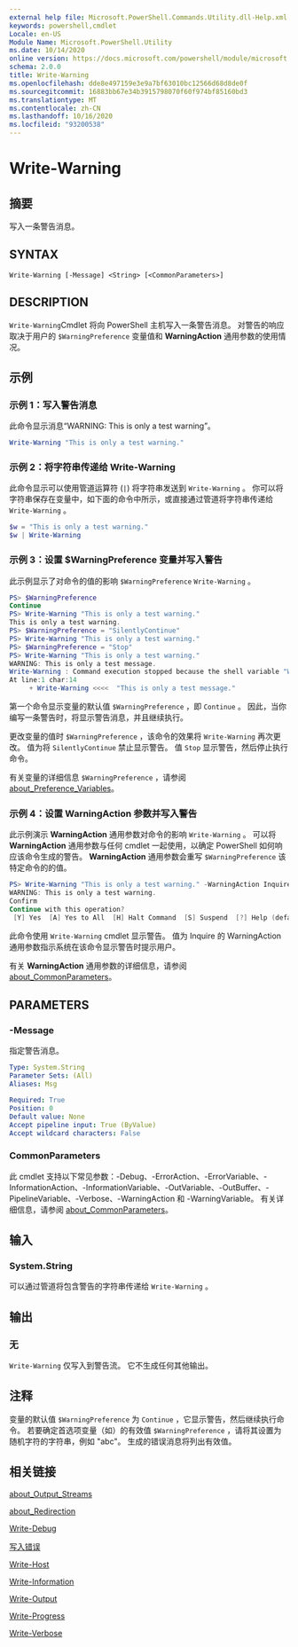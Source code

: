 ```yaml
---
external help file: Microsoft.PowerShell.Commands.Utility.dll-Help.xml
keywords: powershell,cmdlet
Locale: en-US
Module Name: Microsoft.PowerShell.Utility
ms.date: 10/14/2020
online version: https://docs.microsoft.com/powershell/module/microsoft.powershell.utility/write-warning?view=powershell-7&WT.mc_id=ps-gethelp
schema: 2.0.0
title: Write-Warning
ms.openlocfilehash: dde8e497159e3e9a7bf63010bc12566d68d8de0f
ms.sourcegitcommit: 16883bb67e34b3915798070f60f974bf85160bd3
ms.translationtype: MT
ms.contentlocale: zh-CN
ms.lasthandoff: 10/16/2020
ms.locfileid: "93200538"
---
```

# Write-Warning

## 摘要
写入一条警告消息。

## SYNTAX

```
Write-Warning [-Message] <String> [<CommonParameters>]
```

## DESCRIPTION

`Write-Warning`Cmdlet 将向 PowerShell 主机写入一条警告消息。 对警告的响应取决于用户的 `$WarningPreference` 变量值和 **WarningAction** 通用参数的使用情况。

## 示例

### 示例 1：写入警告消息

此命令显示消息“WARNING: This is only a test warning”。

```powershell
Write-Warning "This is only a test warning."
```

### 示例 2：将字符串传递给 Write-Warning

此命令显示可以使用管道运算符 (`|`) 将字符串发送到 `Write-Warning` 。
你可以将字符串保存在变量中，如下面的命令中所示，或直接通过管道将字符串传递给 `Write-Warning` 。

```powershell
$w = "This is only a test warning."
$w | Write-Warning
```

### 示例 3：设置 $WarningPreference 变量并写入警告

此示例显示了对命令的值的影响 `$WarningPreference` `Write-Warning` 。

```powershell
PS> $WarningPreference
Continue
PS> Write-Warning "This is only a test warning."
This is only a test warning.
PS> $WarningPreference = "SilentlyContinue"
PS> Write-Warning "This is only a test warning."
PS> $WarningPreference = "Stop"
PS> Write-Warning "This is only a test warning."
WARNING: This is only a test message.
Write-Warning : Command execution stopped because the shell variable "WarningPreference" is set to Stop.
At line:1 char:14
     + Write-Warning <<<<  "This is only a test message."
```

第一个命令显示变量的默认值 `$WarningPreference` ，即 `Continue` 。 因此，当你编写一条警告时，将显示警告消息，并且继续执行。

更改变量的值时 `$WarningPreference` ，该命令的效果将 `Write-Warning` 再次更改。 值为将 `SilentlyContinue` 禁止显示警告。 值 `Stop` 显示警告，然后停止执行命令。

有关变量的详细信息 `$WarningPreference` ，请参阅 [about_Preference_Variables](../Microsoft.Powershell.Core/About/about_Preference_Variables.md)。

### 示例 4：设置 WarningAction 参数并写入警告

此示例演示 **WarningAction** 通用参数对命令的影响 `Write-Warning` 。 可以将 **WarningAction** 通用参数与任何 cmdlet 一起使用，以确定 PowerShell 如何响应该命令生成的警告。 **WarningAction** 通用参数会重写 `$WarningPreference` 该特定命令的的值。

```powershell
PS> Write-Warning "This is only a test warning." -WarningAction Inquire
WARNING: This is only a test warning.
Confirm
Continue with this operation?
 [Y] Yes  [A] Yes to All  [H] Halt Command  [S] Suspend  [?] Help (default is "Y"):
```

此命令使用 `Write-Warning` cmdlet 显示警告。 值为 Inquire 的 WarningAction  通用参数指示系统在该命令显示警告时提示用户。

有关 **WarningAction** 通用参数的详细信息，请参阅 [about_CommonParameters](../Microsoft.Powershell.Core/About/about_CommonParameters.md)。

## PARAMETERS

### -Message
指定警告消息。

```yaml
Type: System.String
Parameter Sets: (All)
Aliases: Msg

Required: True
Position: 0
Default value: None
Accept pipeline input: True (ByValue)
Accept wildcard characters: False
```

### CommonParameters

此 cmdlet 支持以下常见参数：-Debug、-ErrorAction、-ErrorVariable、-InformationAction、-InformationVariable、-OutVariable、-OutBuffer、-PipelineVariable、-Verbose、-WarningAction 和 -WarningVariable。 有关详细信息，请参阅 [about_CommonParameters](https://go.microsoft.com/fwlink/?LinkID=113216)。

## 输入

### System.String

可以通过管道将包含警告的字符串传递给 `Write-Warning` 。

## 输出

### 无

`Write-Warning` 仅写入到警告流。 它不生成任何其他输出。

## 注释

变量的默认值 `$WarningPreference` 为 `Continue` ，它显示警告，然后继续执行命令。 若要确定首选项变量（如）的有效值 `$WarningPreference` ，请将其设置为随机字符的字符串，例如 "abc"。 生成的错误消息将列出有效值。

## 相关链接

[about_Output_Streams](../Microsoft.PowerShell.Core/About/about_Output_Streams.md)

[about_Redirection](../Microsoft.PowerShell.Core/About/about_Redirection.md)

[Write-Debug](Write-Debug.md)

[写入错误](Write-Error.md)

[Write-Host](Write-Host.md)

[Write-Information](Write-Information.md)

[Write-Output](Write-Output.md)

[Write-Progress](Write-Progress.md)

[Write-Verbose](Write-Verbose.md)
